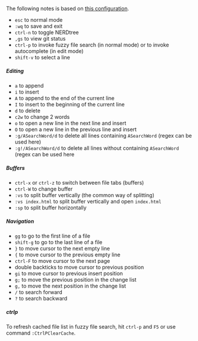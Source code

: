 The following notes is based on [this configuration](https://github.com/alexhokl/.vim/blob/master/vimrc).

- `esc` to normal mode
- `:wq` to save and exit
- `ctrl-n` to toggle NERDtree
- `,gs` to view git status
- `ctrl-p` to invoke fuzzy file search (in normal mode) or to invoke autocomplete (in edit mode)
- `shift-v` to select a line

##### Editing

- `a` to append
- `i` to insert
- `A` to append to the end of the current line
- `I` to insert to the beginning of the current line
- `d` to delete
- `c2w` to change 2 words
- `o` to open a new line in the next line and insert
- `O` to open a new line in the previous line and insert
- `:g/ASearchWord/d` to delete all lines containing `ASearchWord` (regex can be
    used here)
- `:g!/ASearchWord/d` to delete all lines without containing `ASearchWord` (regex can
    be used here

##### Buffers

- `ctrl-x` or `ctrl-z` to switch between file tabs (buffers)
- `ctrl-W` to change buffer
- `:vs` to split buffer vertically (the common way of splitting)
- `:vs index.html` to split buffer vertically and open `index.html`
- `:sp` to split buffer horizontally

##### Navigation

- `gg` to go to the first line of a file
- `shift-g` to go to the last line of a file
- `}` to move cursor to the next empty line
- `{` to move cursor to the previous empty line
- `ctrl-F` to move cursor to the next page
- double backticks to move cursor to previous position
- `gi` to move cursor to previous insert position
- `g;` to move the previous position in the change list
- `g,` to move the next position in the change list
- `/` to search forward
- `?` to search backward


##### ctrlp

To refresh cached file list in fuzzy file search, hit `ctrl-p` and `F5` or use
command `:CtrlPClearCache`.
